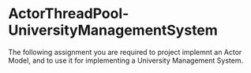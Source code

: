 # ActorThreadPool-UniversityManagementSystem
The following assignment you are required to project implemnt an Actor Model, and to use it for implementing a University Management System.
